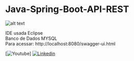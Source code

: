 # Java-Spring-Boot-API-REST

![alt text](https://github.com/MateusCouto/Java-Spring-Boot-API-REST/blob/main/java-spring-boot.png?raw=true)

IDE usada Eclipse <br />
Banco de Dados MYSQL <br />
Para acessar: http://localhost:8080/swagger-ui.html

[![Youtube](https://img.shields.io/badge/-mateus.webjogos@gmail.com-D14836?style=flat-square&logo=Gmail&logoColor=white/)]
[![Linkedin](https://img.shields.io/badge/-Mateus%20Chagas%20do%20Couto-1E90FF?logo=Linkedin&logoColor=white&link=https://www.linkedin.com/in/mateuscc/)](https://www.linkedin.com/in/mateuscc/)
